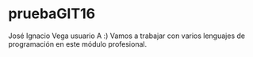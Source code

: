 # pruebaGIT16
José Ignacio Vega usuario A :)
Vamos a trabajar con varios lenguajes de programación en este módulo profesional. 
